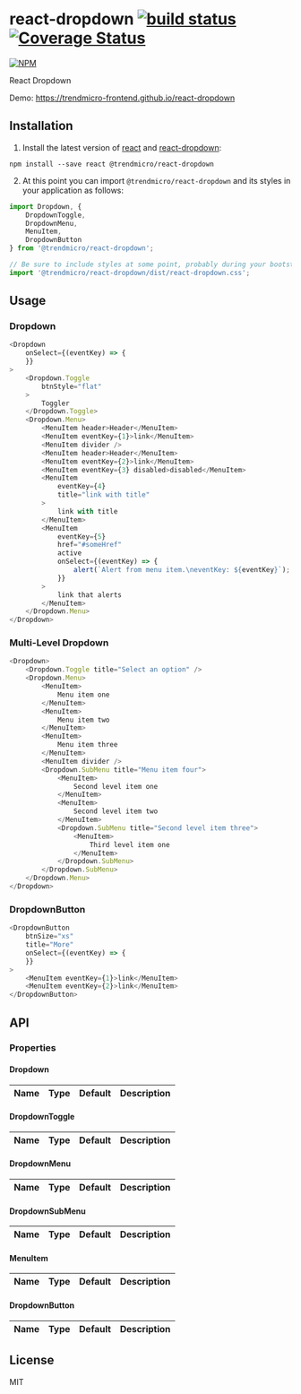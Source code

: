 # react-dropdown [![build status](https://travis-ci.org/trendmicro-frontend/react-dropdown.svg?branch=master)](https://travis-ci.org/trendmicro-frontend/react-dropdown) [![Coverage Status](https://coveralls.io/repos/github/trendmicro-frontend/react-dropdown/badge.svg?branch=master)](https://coveralls.io/github/trendmicro-frontend/react-dropdown?branch=master)

[![NPM](https://nodei.co/npm/@trendmicro/react-dropdown.png?downloads=true&stars=true)](https://nodei.co/npm/@trendmicro/react-dropdown/)

React Dropdown

Demo: https://trendmicro-frontend.github.io/react-dropdown

## Installation

1. Install the latest version of [react](https://github.com/facebook/react) and [react-dropdown](https://github.com/trendmicro-frontend/react-dropdown):

  ```
  npm install --save react @trendmicro/react-dropdown
  ```

2. At this point you can import `@trendmicro/react-dropdown` and its styles in your application as follows:

  ```js
  import Dropdown, {
      DropdownToggle,
      DropdownMenu,
      MenuItem,
      DropdownButton
  } from '@trendmicro/react-dropdown';

  // Be sure to include styles at some point, probably during your bootstraping
  import '@trendmicro/react-dropdown/dist/react-dropdown.css';
  ```

## Usage

### Dropdown

```js
<Dropdown
    onSelect={(eventKey) => {
    }}
>
    <Dropdown.Toggle
        btnStyle="flat"
    >
        Toggler
    </Dropdown.Toggle>
    <Dropdown.Menu>
        <MenuItem header>Header</MenuItem>
        <MenuItem eventKey={1}>link</MenuItem>
        <MenuItem divider />
        <MenuItem header>Header</MenuItem>
        <MenuItem eventKey={2}>link</MenuItem>
        <MenuItem eventKey={3} disabled>disabled</MenuItem>
        <MenuItem
            eventKey={4}
            title="link with title"
        >
            link with title
        </MenuItem>
        <MenuItem
            eventKey={5}
            href="#someHref"
            active
            onSelect={(eventKey) => {
                alert(`Alert from menu item.\neventKey: ${eventKey}`);
            }}
        >
            link that alerts
        </MenuItem>
    </Dropdown.Menu>
</Dropdown>
```

### Multi-Level Dropdown

```js
<Dropdown>
    <Dropdown.Toggle title="Select an option" />
    <Dropdown.Menu>
        <MenuItem>
            Menu item one
        </MenuItem>
        <MenuItem>
            Menu item two
        </MenuItem>
        <MenuItem>
            Menu item three
        </MenuItem>
        <MenuItem divider />
        <Dropdown.SubMenu title="Menu item four">
            <MenuItem>
                Second level item one
            </MenuItem>
            <MenuItem>
                Second level item two
            </MenuItem>
            <Dropdown.SubMenu title="Second level item three">
                <MenuItem>
                    Third level item one
                </MenuItem>
            </Dropdown.SubMenu>
        </Dropdown.SubMenu>
    </Dropdown.Menu>
</Dropdown>
```

### DropdownButton

```js
<DropdownButton
    btnSize="xs"
    title="More"
    onSelect={(eventKey) => {
    }}
>
    <MenuItem eventKey={1}>link</MenuItem>
    <MenuItem eventKey={2}>link</MenuItem>
</DropdownButton>
```

## API

### Properties

#### Dropdown

Name | Type | Default | Description 
:--- | :--- | :------ | :----------

#### DropdownToggle

Name | Type | Default | Description 
:--- | :--- | :------ | :----------

#### DropdownMenu

Name | Type | Default | Description 
:--- | :--- | :------ | :----------

#### DropdownSubMenu

Name | Type | Default | Description 
:--- | :--- | :------ | :----------

#### MenuItem

Name | Type | Default | Description 
:--- | :--- | :------ | :----------

#### DropdownButton

Name | Type | Default | Description 
:--- | :--- | :------ | :----------

## License

MIT

